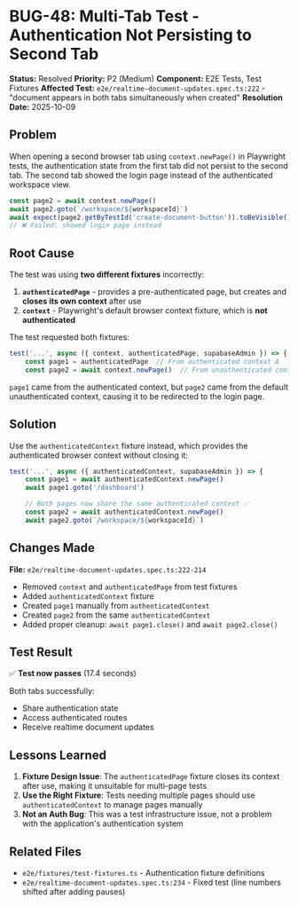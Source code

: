 # BUG-48: Multi-Tab Test - Authentication Not Persisting to Second Tab

**Status:** Resolved
**Priority:** P2 (Medium)
**Component:** E2E Tests, Test Fixtures
**Affected Test:** `e2e/realtime-document-updates.spec.ts:222` - "document appears in both tabs simultaneously when created"
**Resolution Date:** 2025-10-09

## Problem

When opening a second browser tab using `context.newPage()` in Playwright tests, the authentication state from the first tab did not persist to the second tab. The second tab showed the login page instead of the authenticated workspace view.

```typescript
const page2 = await context.newPage()
await page2.goto(`/workspace/${workspaceId}`)
await expect(page2.getByTestId('create-document-button')).toBeVisible()
// ❌ Failed: showed login page instead
```

## Root Cause

The test was using **two different fixtures** incorrectly:

1. **`authenticatedPage`** - provides a pre-authenticated page, but creates and **closes its own context** after use
2. **`context`** - Playwright's default browser context fixture, which is **not authenticated**

The test requested both fixtures:
```typescript
test('...', async ({ context, authenticatedPage, supabaseAdmin }) => {
    const page1 = authenticatedPage  // From authenticated context A
    const page2 = await context.newPage()  // From unauthenticated context B ❌
```

`page1` came from the authenticated context, but `page2` came from the default unauthenticated context, causing it to be redirected to the login page.

## Solution

Use the `authenticatedContext` fixture instead, which provides the authenticated browser context without closing it:

```typescript
test('...', async ({ authenticatedContext, supabaseAdmin }) => {
    const page1 = await authenticatedContext.newPage()
    await page1.goto('/dashboard')

    // Both pages now share the same authenticated context ✅
    const page2 = await authenticatedContext.newPage()
    await page2.goto(`/workspace/${workspaceId}`)
```

## Changes Made

**File:** `e2e/realtime-document-updates.spec.ts:222-214`

- Removed `context` and `authenticatedPage` from test fixtures
- Added `authenticatedContext` fixture
- Created `page1` manually from `authenticatedContext`
- Created `page2` from the same `authenticatedContext`
- Added proper cleanup: `await page1.close()` and `await page2.close()`

## Test Result

✅ **Test now passes** (17.4 seconds)

Both tabs successfully:
- Share authentication state
- Access authenticated routes
- Receive realtime document updates

## Lessons Learned

1. **Fixture Design Issue**: The `authenticatedPage` fixture closes its context after use, making it unsuitable for multi-page tests
2. **Use the Right Fixture**: Tests needing multiple pages should use `authenticatedContext` to manage pages manually
3. **Not an Auth Bug**: This was a test infrastructure issue, not a problem with the application's authentication system

## Related Files

- `e2e/fixtures/test-fixtures.ts` - Authentication fixture definitions
- `e2e/realtime-document-updates.spec.ts:234` - Fixed test (line numbers shifted after adding pauses)
